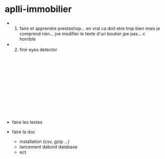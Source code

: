 # aplli-immobilier

  - 1) faire et apprendre prestashop... en vrai ca doit etre trop bien mais je comprend rien... jve modifier le texte d'un bouton jpe pas... c horrible

  - 2) finir eyes detector
  
  <br><br><br><br><br><br><br><br><br><br><br>

  - faire les textes 
   
  - faire la doc 
    - installation (csv, gzip ...)
    - lancement dabord database
    - ect
